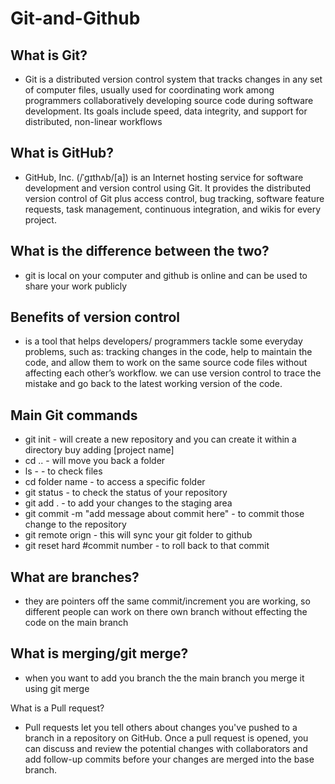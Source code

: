 # Git-and-Github

## What is Git?

- Git is a distributed version control system that tracks changes in any set of computer files, usually used for coordinating work among programmers collaboratively developing source code during software development. Its goals include speed, data integrity, and support for distributed, non-linear workflows

## What is GitHub?

- GitHub, Inc. (/ˈɡɪthʌb/[a]) is an Internet hosting service for software development and version control using Git. It provides the distributed version control of Git plus access control, bug tracking, software feature requests, task management, continuous integration, and wikis for every project.

## What is the difference  between the two?

- git is local on your computer and github is online and can be used to share your work publicly

## Benefits of version control

- is a tool that helps developers/ programmers tackle some everyday problems, such as: tracking changes in the code, help to maintain the code, and allow them to work on the same source code files without affecting each other’s workflow. we can use version control to trace the mistake and go back to the latest working version of the code.

## Main Git commands

- git init - will create a new repository and you can create it within a directory buy adding [project name]
- cd .. - will move you back a folder
- ls - - to check files 
- cd folder name - to access a specific folder 
- git status - to check the status of your repository
- git add . - to add your changes to the staging area
- git commit -m "add message about commit here" - to commit those change to the repository
- git remote orign - this will sync your git folder to github
- git reset hard #commit number - to roll back to that commit 

## What are branches? 
- they are pointers off the same commit/increment you are working, so different people can work on there own branch without effecting the code on the main branch 

## What is merging/git merge? 
- when you want to add you branch the the main branch you merge it using git merge 

What is a Pull request?

- Pull requests let you tell others about changes you've pushed to a branch in a repository on GitHub. Once a pull request is opened, you can discuss and review the potential changes with collaborators and add follow-up commits before your changes are merged into the base branch.
